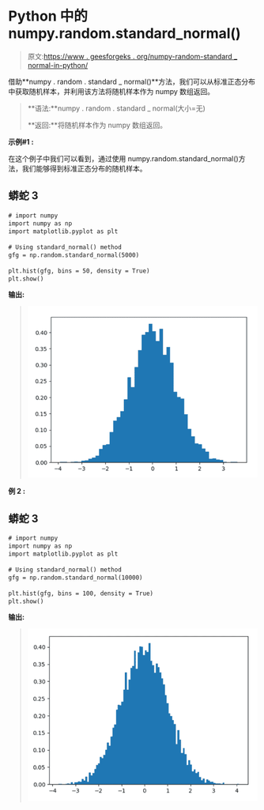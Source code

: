 # Python 中的 numpy.random.standard_normal()

> 原文:[https://www . geesforgeks . org/numpy-random-standard _ normal-in-python/](https://www.geeksforgeeks.org/numpy-random-standard_normal-in-python/)

借助**numpy . random . standard _ normal()**方法，我们可以从标准正态分布中获取随机样本，并利用该方法将随机样本作为 numpy 数组返回。

> **语法:**numpy . random . standard _ normal(大小=无)
> 
> **返回:**将随机样本作为 numpy 数组返回。

**示例#1 :**

在这个例子中我们可以看到，通过使用 numpy.random.standard_normal()方法，我们能够得到标准正态分布的随机样本。

## 蟒蛇 3

```
# import numpy
import numpy as np
import matplotlib.pyplot as plt

# Using standard_normal() method
gfg = np.random.standard_normal(5000)

plt.hist(gfg, bins = 50, density = True)
plt.show()
```

**输出:**

> ![](img/c18cfa8fb1a306e7e708a9af62a1635a.png)

**例 2 :**

## 蟒蛇 3

```
# import numpy
import numpy as np
import matplotlib.pyplot as plt

# Using standard_normal() method
gfg = np.random.standard_normal(10000)

plt.hist(gfg, bins = 100, density = True)
plt.show()
```

**输出:**

> ![](img/e2921048bcea9385534af4845ba55f2f.png)